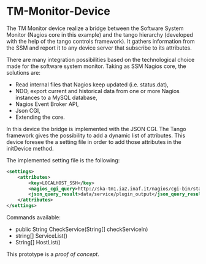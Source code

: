 # TM-Monitor-Device
The TM Monitor device realize a bridge between the Software System Monitor (Nagios core in this example) and the tango hierarchy (developed with the help of the tango controls framework). It gathers information from the SSM and report it to any device server that subscribe to its attributes.

There are many integration possibilities based on the technological choice made for the software system monitor. Taking as SSM Nagios core, the solutions are:
* Read internal files that Nagios keep updated (i.e. status.dat),
* NDO, export current and historical data from one or more Nagios instances to a MySQL database,
* Nagios Event Broker API,
* Json CGI,
* Extending the core.

In this device the bridge is implemented with the JSON CGI. The Tango framework gives the possibility to add a dynamic list of attributes. This device foresee the a setting file in order to add those attributes in the initDevice method. 

The implemented setting file is the following:
```xml
<settings>
	<attributes>
		<key>LOCALHOST_SSH</key>
		<nagios_cgi_query>http://ska-tm1.ia2.inaf.it/nagios/cgi-bin/statusjson.cgi?query=service&amp;hostname=localhost&amp;servicedescription=SSH</nagios_cgi_query>
		<json_query_result>data/service/plugin_output</json_query_result>
	</attributes>
</settings>
```

Commands available:
* public String CheckService(String[] checkServiceIn)
* string[] ServiceList() 
* String[] HostList()

This prototype is a *proof of concept*. 